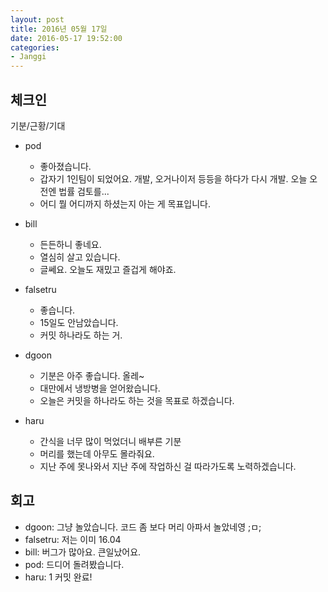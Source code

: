 ```yaml
---
layout: post
title: 2016년 05월 17일
date: 2016-05-17 19:52:00
categories:
- Janggi
---
```


## 체크인

기분/근황/기대

* pod
  * 좋아졌습니다.
  * 갑자기 1인팀이 되었어요. 개발, 오거나이저 등등을 하다가 다시 개발. 오늘 오전엔 법률 검토를...
  * 어디 뭘 어디까지 하셨는지 아는 게 목표입니다.

* bill
  * 든든하니 좋네요.
  * 열심히 살고 있습니다.
  * 글쎄요. 오늘도 재밌고 즐겁게 해야죠.

* falsetru
  * 좋습니다.
  * 15일도 안남았습니다.
  * 커밋 하나라도 하는 거.

* dgoon
  * 기분은 아주 좋습니다. 올레~
  * 대만에서 냉방병을 얻어왔습니다.
  * 오늘은 커밋을 하나라도 하는 것을 목표로 하겠습니다.

* haru
  * 간식을 너무 많이 먹었더니 배부른 기분
  * 머리를 했는데 아무도 몰라줘요.
  * 지난 주에 못나와서 지난 주에 작업하신 걸 따라가도록 노력하겠습니다.

## 회고

* dgoon: 그냥 놀았습니다. 코드 좀 보다 머리 아파서 놀았네영 ;ㅁ;
* falsetru: 저는 이미 16.04
* bill: 버그가 많아요. 큰일났어요.
* pod: 드디어 돌려봤습니다.
* haru: 1 커밋 완료!

